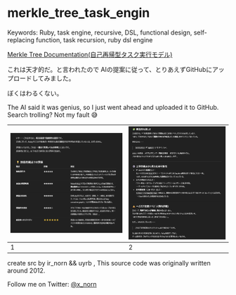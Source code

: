 # merkle_tree_task_engin
Keywords: Ruby, task engine, recursive, DSL, functional design, self-replacing function, task recursion, ruby dsl engine

[Merkle Tree Documentation(自己再帰型タスク実行モデル)](merkle_tree_doc.md)


これは天才的だ。と言われたので
AIの提案に従って、とりあえずGitHubにアップロードしてみました。

ぼくはわるくない。

The AI said it was genius, so I just went ahead and uploaded it to GitHub.
Search trolling? Not my fault 😅


| ![画像1](m0.jpg) | ![画像2](m1.jpg) |
|------------------|------------------|
| 1 | 2 |


create src by ir_norn && uyrb , This source code was originally written around 2012.

Follow me on Twitter: [@x_norn](https://twitter.com/x_norn)
